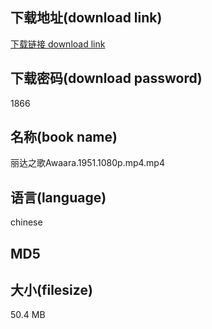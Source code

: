 ## 下载地址(download link)
[下载链接 download link](https://tutu365.netlify.app/?s=%E4%B8%BD%E8%BE%BE%E4%B9%8B%E6%AD%8CAwaara.1951.1080p.mp4)

## 下载密码(download password)
1866

## 名称(book name)
丽达之歌Awaara.1951.1080p.mp4.mp4

## 语言(language)
chinese

## MD5


## 大小(filesize)
50.4 MB
